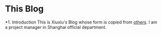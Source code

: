 # This Blog

*1. Introduction
This is Xiuxiu's Blog whose form is copied from [others](http://gaohaoyang.github.io). I am a project manager in Shanghai official department. 
